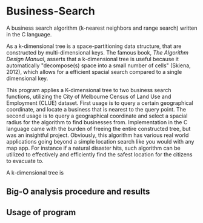 # Business-Search
A business search algorithm (k-nearest neighbors and range search) written in the C language.

As a k-dimensional tree is a space-partitioning data structure, that are constructed by multi-dimensional keys. The famous book, _The Algorithm Design Manual_, asserts that a k-dimensional tree is useful because it automatically "decompose(s) space into a small number of cells" (Skiena, 2012), which allows for a efficient spacial search compared to a single dimensional key. 

This program applies a K-dimensional tree to two business search functions, utilizing the City of Melbourne Census of Land Use and Employment (CLUE) dataset. First usage is to query a certain geographical coordinate, and locate a business that is nearest to the query point. The second usage is to query a geographical coordinate and select a spacial radius for the algorithm to find businesses from. Implementation in the C language came with the burden of freeing the entire constructed tree, but was an insightful project. Obviously, this algorithm has various real world applications going beyond a simple location search like you would with any map app. For instance if a natural disaster hits, such algorithm can be utilized to effectively and efficiently find the safest location for the citizens to evacuate to. 

A k-dimensional tree is 
## Big-O analysis procedure and results

## Usage of program
